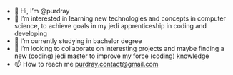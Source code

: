 - 👋 Hi, I’m @purdray
- 👀 I’m interested in learning new technologies and concepts in computer science, to achieve goals in my jedi apprenticeship in coding and developing
- 🌱 I’m currently studying in bachelor degree
- 💞️ I’m looking to collaborate on interesting projects and maybe finding a new (coding) jedi master to improve my force (coding) knowledge
- 📫 How to reach me purdray.contact@gmail.com

<!---
purdray/purdray is a ✨ special ✨ repository because its `README.md` (this file) appears on your GitHub profile.
You can click the Preview link to take a look at your changes.
--->
